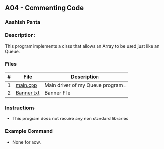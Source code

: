 
## A04 - Commenting Code
### Aashish Panta 
### Description:

This program implements a class that allows an Array to be used just like an Queue.

### Files

|   #   | File     | Description                      |
| :---: | -------- | -------------------------------- |
|   1   | [main.cpp](https://github.com/apanta0525/3013-Algorithms-Panta/blob/main/Assignments/A04/main.cpp) | Main driver of my Queue program . |
| 2 | [Banner.txt](https://github.com/apanta0525/3013-Algorithms-Panta/blob/main/Assignments/A04/Banner.txt) | Banner File |

### Instructions

- This program does not require any non standard libraries

### Example Command

- None for now.
